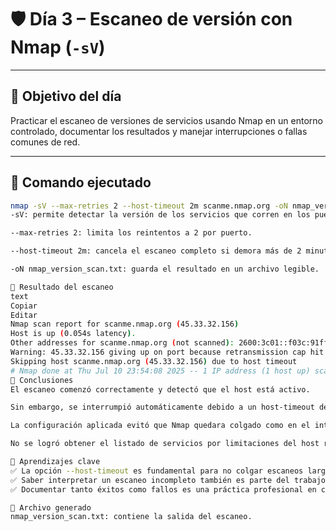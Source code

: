 # 🛡️ Día 3 – Escaneo de versión con Nmap (`-sV`)

---

## 🎯 Objetivo del día

Practicar el escaneo de versiones de servicios usando Nmap en un entorno controlado, documentar los resultados y manejar interrupciones o fallas comunes de red.

---

## 🔧 Comando ejecutado

```bash
nmap -sV --max-retries 2 --host-timeout 2m scanme.nmap.org -oN nmap_version_scan.txt
-sV: permite detectar la versión de los servicios que corren en los puertos abiertos.

--max-retries 2: limita los reintentos a 2 por puerto.

--host-timeout 2m: cancela el escaneo completo si demora más de 2 minutos.

-oN nmap_version_scan.txt: guarda el resultado en un archivo legible.

🧪 Resultado del escaneo
text
Copiar
Editar
Nmap scan report for scanme.nmap.org (45.33.32.156)
Host is up (0.054s latency).
Other addresses for scanme.nmap.org (not scanned): 2600:3c01::f03c:91ff:fe18:bb2f
Warning: 45.33.32.156 giving up on port because retransmission cap hit (2).
Skipping host scanme.nmap.org (45.33.32.156) due to host timeout
# Nmap done at Thu Jul 10 23:54:08 2025 -- 1 IP address (1 host up) scanned in 121.50 seconds
🧠 Conclusiones
El escaneo comenzó correctamente y detectó que el host está activo.

Sin embargo, se interrumpió automáticamente debido a un host-timeout de 2 minutos.

La configuración aplicada evitó que Nmap quedara colgado como en el intento anterior.

No se logró obtener el listado de servicios por limitaciones del host remoto.

📘 Aprendizajes clave
✅ La opción --host-timeout es fundamental para no colgar escaneos largos.
✅ Saber interpretar un escaneo incompleto también es parte del trabajo real.
✅ Documentar tanto éxitos como fallos es una práctica profesional en ciberseguridad.

📁 Archivo generado
nmap_version_scan.txt: contiene la salida del escaneo.
